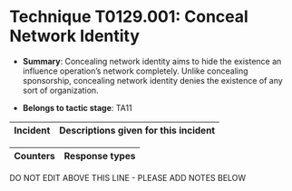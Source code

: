 # Technique T0129.001: Conceal Network Identity

* **Summary**: Concealing network identity aims to hide the existence an influence operation’s network  completely. Unlike concealing sponsorship, concealing network identity denies the existence of  any sort of organization. 

* **Belongs to tactic stage**: TA11


| Incident | Descriptions given for this incident |
| -------- | -------------------- |



| Counters | Response types |
| -------- | -------------- |


DO NOT EDIT ABOVE THIS LINE - PLEASE ADD NOTES BELOW